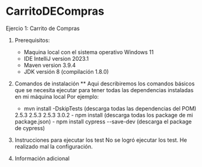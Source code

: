 # CarritoDECompras
Ejercio 1: Carrito de Compras
1. Prerequisitos:
	- Maquina local con el sistema operativo Windows 11
	- IDE IntelliJ version 2023.1
	- Maven version 3.9.4 
	- JDK versión 8 (compilación 1.8.0)

2. Comandos de instalación
** Aqui describiremos los comandos básicos que se necesita ejecutar para tener todas las dependencias instaladas en mi máquina local
Por ejemplo:
	- mvn install -DskipTests (descarga todas las dependencias del POM)
    <dependencies>
        <dependency>
            <gruopId><net.serenity-bdd></groupId>
            <artifactId><serenity-core></serenity-core></artifactId>
            <version>2.5.3</version>
        </dependency>
        <dependency>
            <groupId><net.serenity-bdd></groupId>
            <artifactId><serenity-junit5></serenity-junit5></artifactId>
            <version>2.5.3</version>
        </dependency>
        <dependency>
            <groupId><net.serenity-bdd></groupId>
            <artifactId><serenity-cucumber5></artifactId>
            <version>2.5.3</version>
        </dependency>
         <dependency>
            <groupId><net.serenity-bdd></groupId>
            <artifactId><github.carolinaMP-23></artifactId>
            <version>3.0.2</version>
        </dependency>
    </dependencies>
	- npm install (descarga todas los package de mi package.json)
	- npm install cypress --save-dev (descarga el package de cypress)

3. Instrucciones para ejecutar los test
   No se logró ejecutar los test. He realizado mal la configuración. 

4. Información adicional

